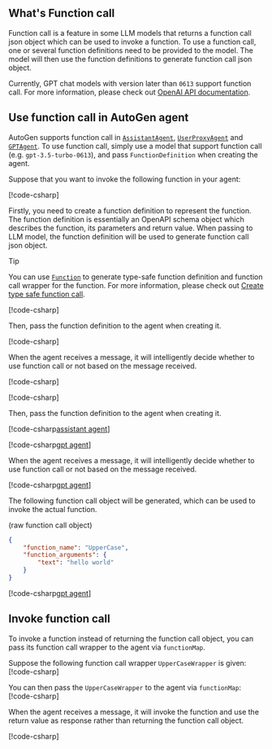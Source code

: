 ## What's Function call

Function call is a feature in some LLM models that returns a function call json object which can be used to invoke a function. To use a function call, one or several function definitions need to be provided to the model. The model will then use the function definitions to generate function call json object.

Currently, GPT chat models with version later than `0613` support function call. For more information, please check out [OpenAI API documentation](https://platform.openai.com/docs/guides/function-calling).

## Use function call in AutoGen agent
AutoGen supports function call in [`AssistantAgent`](../api/AutoGen.AssistantAgent.yml), [`UserProxyAgent`](../api/AutoGen.UserProxyAgent.yml) and [`GPTAgent`](../api/AutoGen.OpenAI.GPTAgent.yml). To use function call, simply use a model that support function call (e.g. `gpt-3.5-turbo-0613`), and pass `FunctionDefinition` when creating the agent.

Suppose that you want to invoke the following function in your agent:

[!code-csharp[](../../sample/AutoGen.BasicSamples/CodeSnippet/FunctionCallCodeSnippet.cs?name=code_snippet_3)]

Firstly, you need to create a function definition to represent the function. The function definition is essentially an OpenAPI schema object which describes the function, its parameters and return value. When passing to LLM model, the function definition will be used to generate function call json object.

> [!TIP]
> You can use [`Function`](../api/AutoGen.FunctionAttribute.yml) to generate type-safe function definition and function call wrapper for the function. For more information, please check out [Create type safe function call](./Create-type-safe-function-call.md).

[!code-csharp[](../../sample/AutoGen.BasicSamples/CodeSnippet/FunctionCallCodeSnippet.cs?name=code_snippet_1)]

Then, pass the function definition to the agent when creating it.

[!code-csharp[](../../sample/AutoGen.BasicSamples/CodeSnippet/FunctionCallCodeSnippet.cs?name=code_snippet_4)]

When the agent receives a message, it will intelligently decide whether to use function call or not based on the message received.

[!code-csharp[](../../sample/AutoGen.BasicSamples/CodeSnippet/FunctionCallCodeSnippet.cs?name=code_snippet_5)]

[!code-csharp[](../../sample/AutoGen.BasicSamples/CodeSnippet/FunctionCallCodeSnippet.cs?name=code_snippet_1)]

Then, pass the function definition to the agent when creating it.

[!code-csharp[assistant agent](../../sample/AutoGen.BasicSamples/CodeSnippet/FunctionCallCodeSnippet.cs?name=code_snippet_4)]

[!code-csharp[gpt agent](../../sample/AutoGen.BasicSamples/CodeSnippet/FunctionCallCodeSnippet.cs?name=code_snippet_5)]

When the agent receives a message, it will intelligently decide whether to use function call or not based on the message received.

[!code-csharp[gpt agent](../../sample/AutoGen.BasicSamples/CodeSnippet/FunctionCallCodeSnippet.cs?name=code_snippet_5_1)]

The following function call object will be generated, which can be used to invoke the actual function.

(raw function call object)
```json
{
    "function_name": "UpperCase",
    "function_arguments": {
        "text": "hello world"
    }
}
```

[!code-csharp[gpt agent](../../sample/AutoGen.BasicSamples/CodeSnippet/FunctionCallCodeSnippet.cs?name=code_snippet_5_2)]

## Invoke function call

To invoke a function instead of returning the function call object, you can pass its function call wrapper to the agent via `functionMap`.

Suppose the following function call wrapper `UpperCaseWrapper` is given:
[!code-csharp[](../../sample/AutoGen.BasicSamples/CodeSnippet/FunctionCallCodeSnippet.cs?name=code_snippet_2)]

You can then pass the `UpperCaseWrapper` to the agent via `functionMap`:
[!code-csharp[](../../sample/AutoGen.BasicSamples/CodeSnippet/FunctionCallCodeSnippet.cs?name=code_snippet_6)]

When the agent receives a message, it will invoke the function and use the return value as response rather than returning the function call object.

[!code-csharp[](../../sample/AutoGen.BasicSamples/CodeSnippet/FunctionCallCodeSnippet.cs?name=code_snippet_6_1)]